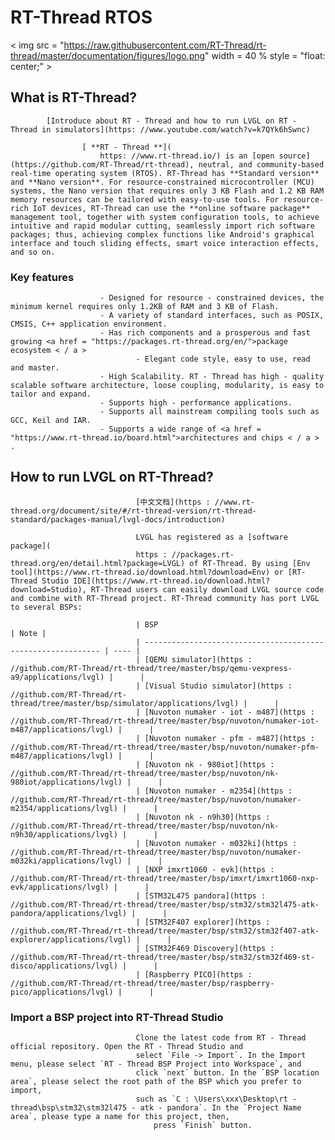 # RT-Thread RTOS

< img src = "https://raw.githubusercontent.com/RT-Thread/rt-thread/master/documentation/figures/logo.png" width = 40 % style = "float: center;" >

## What is RT-Thread?

			[Introduce about RT - Thread and how to run LVGL on RT - Thread in simulators](https: //www.youtube.com/watch?v=k7QYk6hSwnc)

					[ **RT - Thread **](
						https: //www.rt-thread.io/) is an [open source](https://github.com/RT-Thread/rt-thread), neutral, and community-based real-time operating system (RTOS). RT-Thread has **Standard version** and **Nano version**. For resource-constrained microcontroller (MCU) systems, the Nano version that requires only 3 KB Flash and 1.2 KB RAM memory resources can be tailored with easy-to-use tools. For resource-rich IoT devices, RT-Thread can use the **online software package** management tool, together with system configuration tools, to achieve intuitive and rapid modular cutting, seamlessly import rich software packages; thus, achieving complex functions like Android's graphical interface and touch sliding effects, smart voice interaction effects, and so on.

### Key features

						- Designed for resource - constrained devices, the minimum kernel requires only 1.2KB of RAM and 3 KB of Flash.
						- A variety of standard interfaces, such as POSIX, CMSIS, C++ application environment.
						- Has rich components and a prosperous and fast growing <a href = "https://packages.rt-thread.org/en/">package ecosystem < / a >
								- Elegant code style, easy to use, read and master.
						- High Scalability. RT - Thread has high - quality scalable software architecture, loose coupling, modularity, is easy to tailor and expand.
						- Supports high - performance applications.
						- Supports all mainstream compiling tools such as GCC, Keil and IAR.
						- Supports a wide range of <a href = "https://www.rt-thread.io/board.html">architectures and chips < / a > .


## How to run LVGL on RT-Thread?

								[中文文档](https : //www.rt-thread.org/document/site/#/rt-thread-version/rt-thread-standard/packages-manual/lvgl-docs/introduction)

								LVGL has registered as a [software package](
								https : //packages.rt-thread.org/en/detail.html?package=LVGL) of RT-Thread. By using [Env tool](https://www.rt-thread.io/download.html?download=Env) or [RT-Thread Studio IDE](https://www.rt-thread.io/download.html?download=Studio), RT-Thread users can easily download LVGL source code and combine with RT-Thread project. RT-Thread community has port LVGL to several BSPs:

								| BSP                                                          | Note |
								| ------------------------------------------------------------ | ---- |
								| [QEMU simulator](https : //github.com/RT-Thread/rt-thread/tree/master/bsp/qemu-vexpress-a9/applications/lvgl) |      |
								| [Visual Studio simulator](https : //github.com/RT-Thread/rt-thread/tree/master/bsp/simulator/applications/lvgl) |      |
								| [Nuvoton numaker - iot - m487](https : //github.com/RT-Thread/rt-thread/tree/master/bsp/nuvoton/numaker-iot-m487/applications/lvgl) |      |
								| [Nuvoton numaker - pfm - m487](https : //github.com/RT-Thread/rt-thread/tree/master/bsp/nuvoton/numaker-pfm-m487/applications/lvgl) |      |
								| [Nuvoton nk - 980iot](https : //github.com/RT-Thread/rt-thread/tree/master/bsp/nuvoton/nk-980iot/applications/lvgl) |      |
								| [Nuvoton numaker - m2354](https : //github.com/RT-Thread/rt-thread/tree/master/bsp/nuvoton/numaker-m2354/applications/lvgl) |      |
								| [Nuvoton nk - n9h30](https : //github.com/RT-Thread/rt-thread/tree/master/bsp/nuvoton/nk-n9h30/applications/lvgl) |      |
								| [Nuvoton numaker - m032ki](https : //github.com/RT-Thread/rt-thread/tree/master/bsp/nuvoton/numaker-m032ki/applications/lvgl) |      |
								| [NXP imxrt1060 - evk](https : //github.com/RT-Thread/rt-thread/tree/master/bsp/imxrt/imxrt1060-nxp-evk/applications/lvgl) |      |
								| [STM32L475 pandora](https : //github.com/RT-Thread/rt-thread/tree/master/bsp/stm32/stm32l475-atk-pandora/applications/lvgl) |      |
								| [STM32F407 explorer](https : //github.com/RT-Thread/rt-thread/tree/master/bsp/stm32/stm32f407-atk-explorer/applications/lvgl) |      |
								| [STM32F469 Discovery](https : //github.com/RT-Thread/rt-thread/tree/master/bsp/stm32/stm32f469-st-disco/applications/lvgl) |      |
								| [Raspberry PICO](https : //github.com/RT-Thread/rt-thread/tree/master/bsp/raspberry-pico/applications/lvgl) |      |


### Import a BSP project into RT-Thread Studio

								Clone the latest code from RT - Thread official repository. Open the RT - Thread Studio and
								select `File -> Import`. In the Import menu, please select `RT - Thread BSP Project into Workspace`, and
								click `next` button. In the `BSP location area`, please select the root path of the BSP which you prefer to import,
								such as `C : \Users\xxx\Desktop\rt - thread\bsp\stm32\stm32l475 - atk - pandora`. In the `Project Name area`, please type a name for this project, then,
									press `Finish` button.
